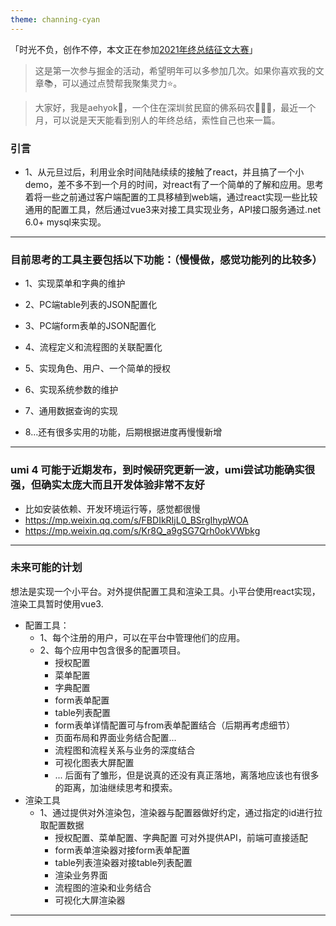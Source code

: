 ```yaml
---
theme: channing-cyan
---
```


「时光不负，创作不停，本文正在参加[2021年终总结征文大赛](https://juejin.cn/post/7034786723137585188/ "https://juejin.cn/post/7034786723137585188/")」

>这是第一次参与掘金的活动，希望明年可以多参加几次。如果你喜欢我的文章📚，可以通过点赞帮我聚集灵力⭐️。

> 大家好，我是aehyok🎋，一个住在深圳贫民窟的佛系码农🧚🏻‍♀️，最近一个月，可以说是天天能看到别人的年终总结，索性自己也来一篇。

### 引言
 - 1、从元旦过后，利用业余时间陆陆续续的接触了react，并且搞了一个小demo，差不多不到一个月的时间，对react有了一个简单的了解和应用。思考着将一些之前通过客户端配置的工具移植到web端，通过react实现一些比较通用的配置工具，然后通过vue3来对接工具实现业务，API接口服务通过.net 6.0+ mysql来实现。
  -------------------
### 目前思考的工具主要包括以下功能：（慢慢做，感觉功能列的比较多）

  - 1、实现菜单和字典的维护

  - 2、PC端table列表的JSON配置化

  - 3、PC端form表单的JSON配置化

  - 4、流程定义和流程图的关联配置化

  - 5、实现角色、用户、一个简单的授权

  - 6、实现系统参数的维护

  - 7、通用数据查询的实现

  - 8...还有很多实用的功能，后期根据进度再慢慢新增

-------------------
### umi 4 可能于近期发布，到时候研究更新一波，umi尝试功能确实很强，但确实太庞大而且开发体验非常不友好
  - 比如安装依赖、开发环境运行等，感觉都很慢
  - https://mp.weixin.qq.com/s/FBDIkRIjL0_BSrgIhypWOA
  - https://mp.weixin.qq.com/s/Kr8Q_a9gSG7Qrh0okVWbkg

-------------------
### 未来可能的计划

  想法是实现一个小平台。对外提供配置工具和渲染工具。小平台使用react实现，渲染工具暂时使用vue3.
  - 配置工具：
    - 1、每个注册的用户，可以在平台中管理他们的应用。
    - 2、每个应用中包含很多的配置项目。
      - 授权配置
      - 菜单配置
      - 字典配置
      - form表单配置
      - table列表配置
      - form表单详情配置可与from表单配置结合（后期再考虑细节）
      - 页面布局和界面业务结合配置...
      - 流程图和流程关系与业务的深度结合
      - 可视化图表大屏配置
      - ... 后面有了雏形，但是说真的还没有真正落地，离落地应该也有很多的距离，加油继续思考和摸索。
  - 渲染工具
    - 1、通过提供对外渲染包，渲染器与配置器做好约定，通过指定的id进行拉取配置数据
      - 授权配置、菜单配置、字典配置 可对外提供API，前端可直接适配
      - form表单渲染器对接form表单配置
      - table列表渲染器对接table列表配置
      - 渲染业务界面
      - 流程图的渲染和业务结合
      - 可视化大屏渲染器
-------------------

